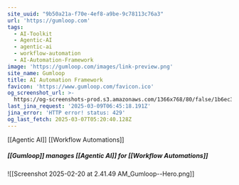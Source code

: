 ```yaml
---
site_uuid: "9b50a21a-f70e-4ef8-a9be-9c78113c76a3"
url: 'https://gumloop.com'
tags:
  - AI-Toolkit
  - Agentic-AI
  - agentic-ai
  - workflow-automation
  - AI-Automation-Framework
image: 'https://gumloop.com/images/link-preview.png'
site_name: Gumloop
title: AI Automation Framework
favicon: 'https://www.gumloop.com/favicon.ico'
og_screenshot_url: >-
  https://og-screenshots-prod.s3.amazonaws.com/1366x768/80/false/1b6ec3b8af38d1e248e978c042455b27a2aad3064ca94e0ef2191742410d4d02.jpeg
last_jina_request: '2025-03-09T06:45:18.191Z'
jina_error: 'HTTP error! status: 429'
og_last_fetch: 2025-03-07T05:20:40.128Z
---
```


[[Agentic AI]]
[[Workflow Automations]]

##### [[Gumloop]] manages [[Agentic AI]] for [[Workflow Automations]]
![[Screenshot 2025-02-20 at 2.41.49 AM_Gumloop--Hero.png]]
